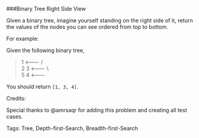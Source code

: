 ###Binary Tree Right Side View

Given a binary tree, imagine yourself standing on the right side of it, return the values of the nodes you can see ordered from top to bottom.

For example:

Given the following binary tree,

>   1            <---
> /   \
>2     3         <---
> \     \
>  5     4       <---

You should return `[1, 3, 4]`.

Credits:

Special thanks to @amrsaqr for adding this problem and creating all test cases.

Tags: Tree, Depth-first-Search, Breadth-first-Search
